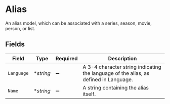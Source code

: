 # Alias

An alias model, which can be associated with a series, season, movie, person, or list.


## Fields

| Field                                                                                | Type                                                                                 | Required                                                                             | Description                                                                          |
| ------------------------------------------------------------------------------------ | ------------------------------------------------------------------------------------ | ------------------------------------------------------------------------------------ | ------------------------------------------------------------------------------------ |
| `Language`                                                                           | **string*                                                                            | :heavy_minus_sign:                                                                   | A 3-4 character string indicating the language of the alias, as defined in Language. |
| `Name`                                                                               | **string*                                                                            | :heavy_minus_sign:                                                                   | A string containing the alias itself.                                                |